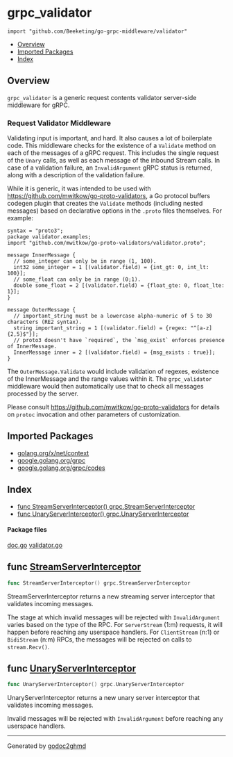 # grpc_validator
`import "github.com/Beeketing/go-grpc-middleware/validator"`

* [Overview](#pkg-overview)
* [Imported Packages](#pkg-imports)
* [Index](#pkg-index)

## <a name="pkg-overview">Overview</a>
`grpc_validator` is a generic request contents validator server-side middleware for gRPC.

### Request Validator Middleware
Validating input is important, and hard. It also causes a lot of boilerplate code. This middleware
checks for the existence of a `Validate` method on each of the messages of a gRPC request. This
includes the single request of the `Unary` calls, as well as each message of the inbound Stream calls.
In case of a validation failure, an `InvalidArgument` gRPC status is returned, along with a
description of the validation failure.

While it is generic, it was intended to be used with <a href="https://github.com/mwitkow/go-proto-validators">https://github.com/mwitkow/go-proto-validators</a>,
a Go protocol buffers codegen plugin that creates the `Validate` methods (including nested messages)
based on declarative options in the `.proto` files themselves. For example:

	syntax = "proto3";
	package validator.examples;
	import "github.com/mwitkow/go-proto-validators/validator.proto";
	
	message InnerMessage {
	  // some_integer can only be in range (1, 100).
	  int32 some_integer = 1 [(validator.field) = {int_gt: 0, int_lt: 100}];
	  // some_float can only be in range (0;1).
	  double some_float = 2 [(validator.field) = {float_gte: 0, float_lte: 1}];
	}
	
	message OuterMessage {
	  // important_string must be a lowercase alpha-numeric of 5 to 30 characters (RE2 syntax).
	  string important_string = 1 [(validator.field) = {regex: "^[a-z]{2,5}$"}];
	  // proto3 doesn't have `required`, the `msg_exist` enforces presence of InnerMessage.
	  InnerMessage inner = 2 [(validator.field) = {msg_exists : true}];
	}

The `OuterMessage.Validate` would include validation of regexes, existence of the InnerMessage and
the range values within it. The `grpc_validator` middleware would then automatically use that to
check all messages processed by the server.

Please consult <a href="https://github.com/mwitkow/go-proto-validators">https://github.com/mwitkow/go-proto-validators</a> for details on `protoc` invocation and
other parameters of customization.

## <a name="pkg-imports">Imported Packages</a>

- [golang.org/x/net/context](https://godoc.org/golang.org/x/net/context)
- [google.golang.org/grpc](https://godoc.org/google.golang.org/grpc)
- [google.golang.org/grpc/codes](https://godoc.org/google.golang.org/grpc/codes)

## <a name="pkg-index">Index</a>
* [func StreamServerInterceptor() grpc.StreamServerInterceptor](#StreamServerInterceptor)
* [func UnaryServerInterceptor() grpc.UnaryServerInterceptor](#UnaryServerInterceptor)

#### <a name="pkg-files">Package files</a>
[doc.go](./doc.go) [validator.go](./validator.go) 

## <a name="StreamServerInterceptor">func</a> [StreamServerInterceptor](./validator.go#L36)
``` go
func StreamServerInterceptor() grpc.StreamServerInterceptor
```
StreamServerInterceptor returns a new streaming server interceptor that validates incoming messages.

The stage at which invalid messages will be rejected with `InvalidArgument` varies based on the
type of the RPC. For `ServerStream` (1:m) requests, it will happen before reaching any userspace
handlers. For `ClientStream` (n:1) or `BidiStream` (n:m) RPCs, the messages will be rejected on
calls to `stream.Recv()`.

## <a name="UnaryServerInterceptor">func</a> [UnaryServerInterceptor](./validator.go#L19)
``` go
func UnaryServerInterceptor() grpc.UnaryServerInterceptor
```
UnaryServerInterceptor returns a new unary server interceptor that validates incoming messages.

Invalid messages will be rejected with `InvalidArgument` before reaching any userspace handlers.

- - -
Generated by [godoc2ghmd](https://github.com/GandalfUK/godoc2ghmd)
